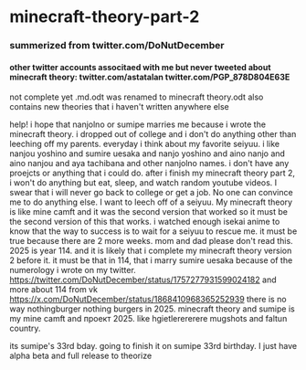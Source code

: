 # minecraft-theory-part-2

### summerized from twitter.com/DoNutDecember
#### other twitter accounts associtaed with me but never tweeted about minecraft theory: twitter.com/astatalan    twitter.com/PGP_878D804E63E

not complete yet
.md.odt was renamed to minecraft theory.odt
also contains new theories that i haven't written anywhere else


help! i hope that nanjolno or sumipe marries me because i wrote the minecraft theory. i dropped out of college and i don't do anything other than leeching off my parents. everyday i think about my favorite seiyuu. i like nanjou yoshino and sumire uesaka and nanjo yoshino and aino nanjo and aino nanjou and aya tachibana and other nanjolno names. i don't have any proejcts or anything that i could do. after i finish my minecraft theory part 2, i won't do anything but eat, sleep, and watch random youtube videos. I swear that i will never go back to college or get a job.  No one can convince me to do anything else. I want to leech off of a seiyuu. My minecraft theory is like mine camft and it was the second version that worked so it must be the second version of this that works. i watched enough isekai anime to know that the way to success is to wait for a seiyuu to rescue me. it must be true because there are 2 more weeks. mom and dad please don't read this. 2025 is year 114. and it is likely that i complete my minecraft theory version 2 before it. it must be that in 114, that i marry sumire uesaka because of the numerology i wrote on my twitter.  https://twitter.com/DoNutDecember/status/1757277931599024182 and more about 114 from vk https://x.com/DoNutDecember/status/1868410968365252939 there is no way nothingburger nothing burgers in 2025. minecraft theory and sumipe is my mine camft and проект 2025. like hgietlerererere mugshots and faltun country.




its sumipe's 33rd bday. going to finish it on sumipe 33rd birthday. I just have alpha beta and full release to theorize
